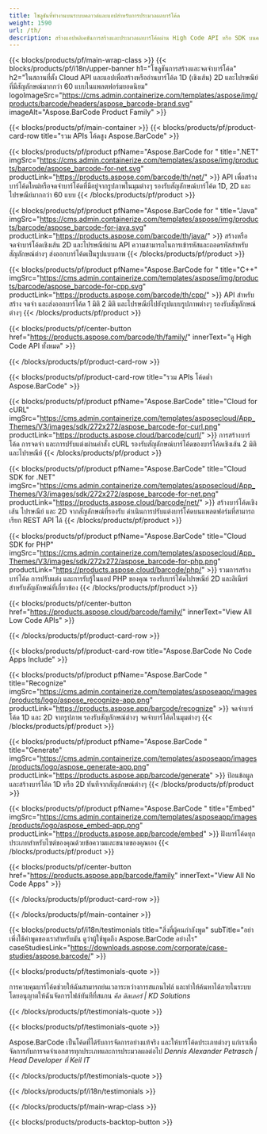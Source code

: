 ```yaml
---
title: โซลูชันที่ทำงานบนระบบคลาวด์และแอปสำหรับการประมวลผลบาร์โค้ด 
weight: 1590
url: /th/
description: สร้างแอปพลิเคชันการสร้างและประมวลผลบาร์โค้ดผ่าน High Code API หรือ SDK บนคลาวด์ ใช้แอพข้ามแพลตฟอร์มสำหรับการสร้างหรือจดจำบาร์โค้ด
---
```


{{< blocks/products/pf/main-wrap-class >}}
{{< blocks/products/pf/i18n/upper-banner h1="โซลูชันการสร้างและจดจำบาร์โค้ด" h2="ในสถานที่ตั้ง Cloud API และแอปเพื่อสร้างหรืออ่านบาร์โค้ด 1D (เชิงเส้น) 2D และไปรษณีย์ที่มีสัญลักษณ์มากกว่า 60 แบบในแพลตฟอร์มยอดนิยม" logoImageSrc="https://cms.admin.containerize.com/templates/aspose/img/products/barcode/headers/aspose_barcode-brand.svg" imageAlt="Aspose.BarCode Product Family" >}}

{{< blocks/products/pf/main-container >}}
{{< blocks/products/pf/product-card-row title="รวม APIs โค้ดสูง Aspose.BarCode" >}}

{{< blocks/products/pf/product pfName="Aspose.BarCode for " title=".NET" imgSrc="https://cms.admin.containerize.com/templates/aspose/img/products/barcode/aspose_barcode-for-net.svg" productLink="https://products.aspose.com/barcode/th/net/" >}}
API เพื่อสร้างบาร์โค้ดใหม่หรือจดจำบาร์โค้ดที่มีอยู่จากรูปภาพในมุมต่างๆ รองรับสัญลักษณ์บาร์โค้ด 1D, 2D และไปรษณีย์มากกว่า 60 แบบ
{{< /blocks/products/pf/product >}}

{{< blocks/products/pf/product pfName="Aspose.BarCode for " title="Java" imgSrc="https://cms.admin.containerize.com/templates/aspose/img/products/barcode/aspose_barcode-for-java.svg" productLink="https://products.aspose.com/barcode/th/java/" >}}
สร้างหรือจดจำบาร์โค้ดเชิงเส้น 2D และไปรษณีย์ผ่าน API ความสามารถในการเข้ารหัสและถอดรหัสสำหรับสัญลักษณ์ต่างๆ ส่งออกบาร์โค้ดเป็นรูปแบบภาพ
{{< /blocks/products/pf/product >}}

{{< blocks/products/pf/product pfName="Aspose.BarCode for " title="C++" imgSrc="https://cms.admin.containerize.com/templates/aspose/img/products/barcode/aspose_barcode-for-cpp.svg" productLink="https://products.aspose.com/barcode/th/cpp/" >}}
API สำหรับสร้าง จดจำ และส่งออกบาร์โค้ด 1 มิติ 2 มิติ และไปรษณีย์ไปยังรูปแบบรูปภาพต่างๆ รองรับสัญลักษณ์ต่างๆ
{{< /blocks/products/pf/product >}}

{{< blocks/products/pf/center-button href="https://products.aspose.com/barcode/th/family/" innerText="ดู High Code API ทั้งหมด" >}}

{{< /blocks/products/pf/product-card-row >}}

{{< blocks/products/pf/product-card-row title="รวม APIs โค้ดต่ำ Aspose.BarCode" >}}

{{< blocks/products/pf/product pfName="Aspose.BarCode" title="Cloud for cURL" imgSrc="https://cms.admin.containerize.com/templates/asposecloud/App_Themes/V3/images/sdk/272x272/aspose_barcode-for-curl.png" productLink="https://products.aspose.cloud/barcode/curl/" >}}
การสร้างบาร์โค้ด การจดจำ และการปรับแต่งผ่านคำสั่ง cURL รองรับสัญลักษณ์บาร์โค้ดของบาร์โค้ดเชิงเส้น 2 มิติและไปรษณีย์
{{< /blocks/products/pf/product >}}

{{< blocks/products/pf/product pfName="Aspose.BarCode" title="Cloud SDK for .NET" imgSrc="https://cms.admin.containerize.com/templates/asposecloud/App_Themes/V3/images/sdk/272x272/aspose_barcode-for-net.png" productLink="https://products.aspose.cloud/barcode/net/" >}}
สร้างบาร์โค้ดเชิงเส้น ไปรษณีย์ และ 2D จากสัญลักษณ์ที่รองรับ ดำเนินการปรับแต่งบาร์โค้ดบนแพลตฟอร์มที่สามารถเรียก REST API ได้
{{< /blocks/products/pf/product >}}

{{< blocks/products/pf/product pfName="Aspose.BarCode" title="Cloud SDK for PHP" imgSrc="https://cms.admin.containerize.com/templates/asposecloud/App_Themes/V3/images/sdk/272x272/aspose_barcode-for-php.png" productLink="https://products.aspose.cloud/barcode/php/" >}}
รวมการสร้างบาร์โค้ด การปรับแต่ง และการรับรู้ในแอป PHP ของคุณ รองรับบาร์โค้ดไปรษณีย์ 2D และลิเนียร์สำหรับสัญลักษณ์ที่เกี่ยวข้อง
{{< /blocks/products/pf/product >}}

{{< blocks/products/pf/center-button href="https://products.aspose.cloud/barcode/family/" innerText="View All Low Code APIs" >}}

{{< /blocks/products/pf/product-card-row >}}

{{< blocks/products/pf/product-card-row title="Aspose.BarCode No Code Apps Include" >}}

{{< blocks/products/pf/product pfName="Aspose.BarCode " title="Recognize" imgSrc="https://cms.admin.containerize.com/templates/asposeapp/images/products/logo/aspose_recognize-app.png" productLink="https://products.aspose.app/barcode/recognize" >}}
จดจำบาร์โค้ด 1D และ 2D จากรูปภาพ รองรับสัญลักษณ์ต่างๆ จดจำบาร์โค้ดในมุมต่างๆ
{{< /blocks/products/pf/product >}}

{{< blocks/products/pf/product pfName="Aspose.BarCode " title="Generate" imgSrc="https://cms.admin.containerize.com/templates/asposeapp/images/products/logo/aspose_generate-app.png" productLink="https://products.aspose.app/barcode/generate" >}}
ป้อนข้อมูลและสร้างบาร์โค้ด 1D หรือ 2D ทันทีจากสัญลักษณ์ต่างๆ
{{< /blocks/products/pf/product >}}

{{< blocks/products/pf/product pfName="Aspose.BarCode " title="Embed" imgSrc="https://cms.admin.containerize.com/templates/asposeapp/images/products/logo/aspose_embed-app.png" productLink="https://products.aspose.app/barcode/embed" >}}
ฝังบาร์โค้ดทุกประเภทสำหรับไซต์ของคุณด้วยข้อความและขนาดของคุณเอง
{{< /blocks/products/pf/product >}}

{{< blocks/products/pf/center-button href="https://products.aspose.app/barcode/family" innerText="View All No Code Apps" >}}

{{< /blocks/products/pf/product-card-row >}}

{{< /blocks/products/pf/main-container >}}

{{< blocks/products/pf/i18n/testimonials title="สิ่งที่ผู้คนกำลังพูด" subTitle="อย่าเพิ่งใช้คำพูดของเราสำหรับมัน ดูว่าผู้ใช้พูดถึง Aspose.BarCode อย่างไร" caseStudiesLink="https://downloads.aspose.com/corporate/case-studies/aspose.barcode/" >}}

{{< blocks/products/pf/testimonials-quote >}}
<p class="first">
 การควบคุมบาร์โค้ดช่วยให้ฉันสามารถย่นเวลาระหว่างการสแกนไฟล์ และทำให้ค้นหาได้ภายในระบบโดยอนุญาตให้ฉันจัดการไฟล์ทันทีที่สแกน
 <em>
  คีล ดิลเลอร์ | KD Solutions
 </em>
</p>

{{< /blocks/products/pf/testimonials-quote >}}

{{< blocks/products/pf/testimonials-quote >}}
<p class="second">
 Aspose.BarCode เป็นโค้ดที่ได้รับการจัดการอย่างแท้จริง และให้บาร์โค้ดประเภทต่างๆ แก่เราเพื่อจัดการกับการจดจำเอกสารทุกประเภทและการประมวลผลต่อไป
 <em>
  Dennis Alexander Petrasch | Head Developer ที่ Keil IT
 </em>
</p>

{{< /blocks/products/pf/testimonials-quote >}}

{{< /blocks/products/pf/i18n/testimonials >}}

{{< /blocks/products/pf/main-wrap-class >}}

{{< blocks/products/products-backtop-button >}}